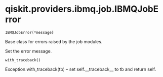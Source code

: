 <span id="qiskit-providers-ibmq-job-ibmqjoberror" />

# qiskit.providers.ibmq.job.IBMQJobError



`IBMQJobError(*message)`

Base class for errors raised by the job modules.

Set the error message.



`with_traceback()`

Exception.with\_traceback(tb) – set self.\_\_traceback\_\_ to tb and return self.
